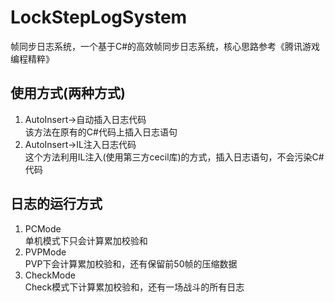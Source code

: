 # LockStepLogSystem
帧同步日志系统，一个基于C#的高效帧同步日志系统，核心思路参考《腾讯游戏编程精粹》
## 使用方式(两种方式)
1. AutoInsert->自动插入日志代码  
该方法在原有的C#代码上插入日志语句
2. AutoInsert->IL注入日志代码  
这个方法利用IL注入(使用第三方cecil库)的方式，插入日志语句，不会污染C#代码

## 日志的运行方式
1. PCMode  
单机模式下只会计算累加校验和
2. PVPMode  
PVP下会计算累加校验和，还有保留前50帧的压缩数据
3. CheckMode  
Check模式下计算累加校验和，还有一场战斗的所有日志